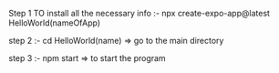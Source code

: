 
Step 1
TO install all the necessary info :-
npx create-expo-app@latest HelloWorld(nameOfApp)

step 2 :-
cd HelloWorld(name) => go to the main directory

step 3 :-
npm start => to start the program



